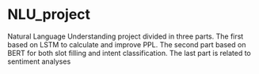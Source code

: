 # NLU_project
Natural Language Understanding project divided in three parts. The first based on LSTM to calculate and improve PPL. The second part based on BERT for both slot filling and intent classification. The last part is related to sentiment analyses
